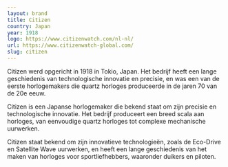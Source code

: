 ```yaml
---
layout: brand
title: Citizen
country: Japan
year: 1918
logo: https://www.citizenwatch.com/nl-nl/
url: https://www.citizenwatch-global.com/
slug: citizen
---
```

Citizen werd opgericht in 1918 in Tokio, Japan. Het bedrijf heeft een lange geschiedenis van technologische innovatie en precisie, en was een van de eerste horlogemakers die quartz horloges produceerde in de jaren 70 van de 20e eeuw.

Citizen is een Japanse horlogemaker die bekend staat om zijn precisie en technologische innovatie. Het bedrijf produceert een breed scala aan horloges, van eenvoudige quartz horloges tot complexe mechanische uurwerken.

Citizen staat bekend om zijn innovatieve technologieën, zoals de Eco-Drive en Satellite Wave uurwerken, en heeft een lange geschiedenis van het maken van horloges voor sportliefhebbers, waaronder duikers en piloten.

